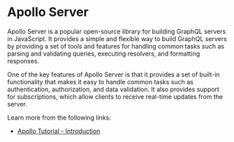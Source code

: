 # Apollo Server

Apollo Server is a popular open-source library for building GraphQL servers in JavaScript. It provides a simple and flexible way to build GraphQL servers by providing a set of tools and features for handling common tasks such as parsing and validating queries, executing resolvers, and formatting responses.

One of the key features of Apollo Server is that it provides a set of built-in functionality that makes it easy to handle common tasks such as authentication, authorization, and data validation. It also provides support for subscriptions, which allow clients to receive real-time updates from the server.

Learn more from the following links:

- [Apollo Tutorial - Introduction](https://www.howtographql.com/react-apollo/0-introduction/)